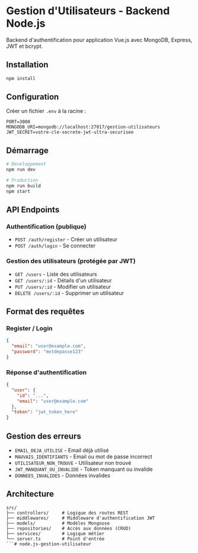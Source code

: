 # Gestion d'Utilisateurs - Backend Node.js

Backend d'authentification pour application Vue.js avec MongoDB, Express, JWT et bcrypt.

## Installation

```bash
npm install
```

## Configuration

Créer un fichier `.env` à la racine :
```
PORT=3000
MONGODB_URI=mongodb://localhost:27017/gestion-utilisateurs
JWT_SECRET=votre-cle-secrete-jwt-ultra-securisee
```

## Démarrage

```bash
# Développement
npm run dev

# Production
npm run build
npm start
```

## API Endpoints

### Authentification (publique)
- `POST /auth/register` - Créer un utilisateur
- `POST /auth/login` - Se connecter

### Gestion des utilisateurs (protégée par JWT)
- `GET /users` - Liste des utilisateurs
- `GET /users/:id` - Détails d'un utilisateur
- `PUT /users/:id` - Modifier un utilisateur
- `DELETE /users/:id` - Supprimer un utilisateur

## Format des requêtes

### Register / Login
```json
{
  "email": "user@example.com",
  "password": "motdepasse123"
}
```

### Réponse d'authentification
```json
{
  "user": {
    "id": "...",
    "email": "user@example.com"
  },
  "token": "jwt_token_here"
}
```

## Gestion des erreurs

- `EMAIL_DEJA_UTILISE` - Email déjà utilisé
- `MAUVAIS_IDENTIFIANTS` - Email ou mot de passe incorrect
- `UTILISATEUR_NON_TROUVE` - Utilisateur non trouvé
- `JWT_MANQUANT_OU_INVALIDE` - Token manquant ou invalide
- `DONNEES_INVALIDES` - Données invalides

## Architecture

```
src/
├── controllers/     # Logique des routes REST
├── middlewares/     # Middleware d'authentification JWT
├── models/          # Modèles Mongoose
├── repositories/    # Accès aux données (CRUD)
├── services/        # Logique métier
└── server.ts        # Point d'entrée
```#   n o d e . j s - g e s t i o n - u t i l i s a t e u r  
 